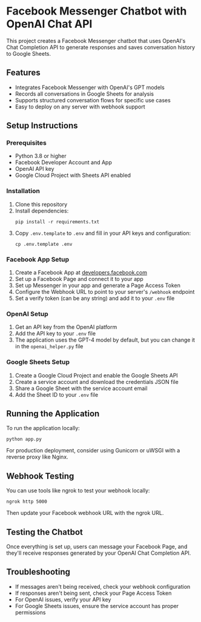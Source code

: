 # Facebook Messenger Chatbot with OpenAI Chat API

This project creates a Facebook Messenger chatbot that uses OpenAI's Chat Completion API to generate responses and saves conversation history to Google Sheets.

## Features

- Integrates Facebook Messenger with OpenAI's GPT models
- Records all conversations in Google Sheets for analysis
- Supports structured conversation flows for specific use cases
- Easy to deploy on any server with webhook support

## Setup Instructions

### Prerequisites

- Python 3.8 or higher
- Facebook Developer Account and App
- OpenAI API key
- Google Cloud Project with Sheets API enabled

### Installation

1. Clone this repository
2. Install dependencies:
   ```
   pip install -r requirements.txt
   ```
3. Copy `.env.template` to `.env` and fill in your API keys and configuration:
   ```
   cp .env.template .env
   ```

### Facebook App Setup

1. Create a Facebook App at [developers.facebook.com](https://developers.facebook.com/)
2. Set up a Facebook Page and connect it to your app
3. Set up Messenger in your app and generate a Page Access Token
4. Configure the Webhook URL to point to your server's `/webhook` endpoint
5. Set a verify token (can be any string) and add it to your `.env` file

### OpenAI Setup

1. Get an API key from the OpenAI platform
2. Add the API key to your `.env` file
3. The application uses the GPT-4 model by default, but you can change it in the `openai_helper.py` file

### Google Sheets Setup

1. Create a Google Cloud Project and enable the Google Sheets API
2. Create a service account and download the credentials JSON file
3. Share a Google Sheet with the service account email
4. Add the Sheet ID to your `.env` file

## Running the Application

To run the application locally:

```
python app.py
```

For production deployment, consider using Gunicorn or uWSGI with a reverse proxy like Nginx.

## Webhook Testing

You can use tools like ngrok to test your webhook locally:

```
ngrok http 5000
```

Then update your Facebook webhook URL with the ngrok URL.

## Testing the Chatbot

Once everything is set up, users can message your Facebook Page, and they'll receive responses generated by your OpenAI Chat Completion API.

## Troubleshooting

- If messages aren't being received, check your webhook configuration
- If responses aren't being sent, check your Page Access Token
- For OpenAI issues, verify your API key
- For Google Sheets issues, ensure the service account has proper permissions
